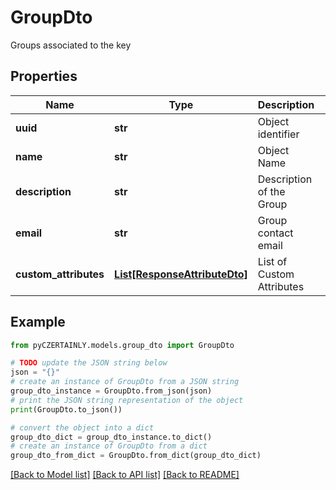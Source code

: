 # GroupDto

Groups associated to the key

## Properties

Name | Type | Description | Notes
------------ | ------------- | ------------- | -------------
**uuid** | **str** | Object identifier | 
**name** | **str** | Object Name | 
**description** | **str** | Description of the Group | [optional] 
**email** | **str** | Group contact email | [optional] 
**custom_attributes** | [**List[ResponseAttributeDto]**](ResponseAttributeDto.md) | List of Custom Attributes | [optional] 

## Example

```python
from pyCZERTAINLY.models.group_dto import GroupDto

# TODO update the JSON string below
json = "{}"
# create an instance of GroupDto from a JSON string
group_dto_instance = GroupDto.from_json(json)
# print the JSON string representation of the object
print(GroupDto.to_json())

# convert the object into a dict
group_dto_dict = group_dto_instance.to_dict()
# create an instance of GroupDto from a dict
group_dto_from_dict = GroupDto.from_dict(group_dto_dict)
```
[[Back to Model list]](../README.md#documentation-for-models) [[Back to API list]](../README.md#documentation-for-api-endpoints) [[Back to README]](../README.md)


